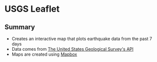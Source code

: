 # USGS Leaflet
## Summary
* Creates an interactive map that plots earthquake data from the past 7 days
* Data comes from [The United States Geological Survey's API](https://earthquake.usgs.gov/earthquakes/feed/v1.0/geojson.php)
* Maps are created using [Mapbox](https://www.mapbox.com/)
